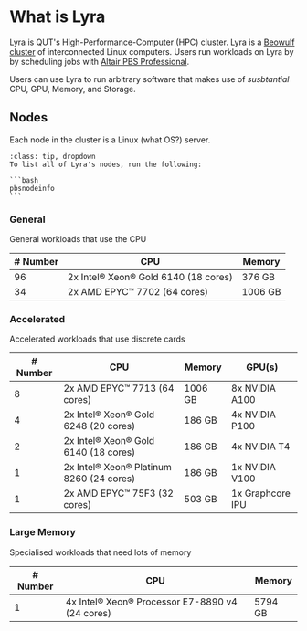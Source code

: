 # What is Lyra

Lyra is QUT's High-Performance-Computer (HPC) cluster. Lyra is a [Beowulf cluster](https://en.wikipedia.org/wiki/Beowulf_cluster) of interconnected Linux computers. Users run workloads on Lyra by by scheduling jobs with [Altair PBS Professional](https://altair.com/pbs-professional).

Users can use Lyra to run arbitrary software that makes use of _susbtantial_ CPU, GPU, Memory, and Storage.

## Nodes

Each node in the cluster is a Linux (what OS?) server.

````{admonition} List Lyra's nodes
:class: tip, dropdown
To list all of Lyra's nodes, run the following:

```bash
pbsnodeinfo
```

````

### General

General workloads that use the CPU

| # Number | CPU                                  | Memory  |
| -------- | ------------------------------------ | ------- |
| 96       | 2x Intel® Xeon® Gold 6140 (18 cores) | 376 GB  |
| 34       | 2x AMD EPYC™ 7702 (64 cores)         | 1006 GB |

### Accelerated

Accelerated workloads that use discrete cards

| # Number | CPU                                      | Memory  | GPU(s)           |
| -------- | ---------------------------------------- | ------- | ---------------- |
| 8        | 2x AMD EPYC™ 7713 (64 cores)             | 1006 GB | 8x NVIDIA A100   |
| 4        | 2x Intel® Xeon® Gold 6248 (20 cores)     | 186 GB  | 4x NVIDIA P100   |
| 2        | 2x Intel® Xeon® Gold 6140 (18 cores)     | 186 GB  | 4x NVIDIA T4     |
| 1        | 2x Intel® Xeon® Platinum 8260 (24 cores) | 186 GB  | 1x NVIDIA V100   |
| 1        | 2x AMD EPYC™ 75F3 (32 cores)             | 503 GB  | 1x Graphcore IPU |

### Large Memory

Specialised workloads that need lots of memory

| # Number | CPU                                             | Memory  |
| -------- | ----------------------------------------------- | ------- |
| 1        | 4x Intel® Xeon® Processor E7-8890 v4 (24 cores) | 5794 GB |

